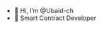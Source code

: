 - 👋 Hi, I’m @Ubaid-ch
- 🦾 Smart Contract Developer




<!---
Ubaid-ch/Ubaid-ch is a ✨ special ✨ repository because its `README.md` (this file) appears on your GitHub profile.
You can click the Preview link to take a look at your changes.
--->
